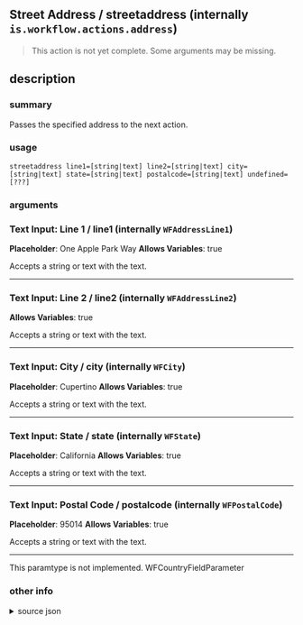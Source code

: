 
## Street Address / streetaddress (internally `is.workflow.actions.address`)

> This action is not yet complete. Some arguments may be missing.



## description
### summary
Passes the specified address to the next action.


### usage
`streetaddress line1=[string|text] line2=[string|text] city=[string|text] state=[string|text] postalcode=[string|text] undefined=[???]`

### arguments
### Text Input: Line 1 / line1 (internally `WFAddressLine1`)
**Placeholder**: One Apple Park Way
**Allows Variables**: true


Accepts a string 
or text
with the text.

---

### Text Input: Line 2 / line2 (internally `WFAddressLine2`)
**Allows Variables**: true


Accepts a string 
or text
with the text.

---

### Text Input: City / city (internally `WFCity`)
**Placeholder**: Cupertino
**Allows Variables**: true


Accepts a string 
or text
with the text.

---

### Text Input: State / state (internally `WFState`)
**Placeholder**: California
**Allows Variables**: true


Accepts a string 
or text
with the text.

---

### Text Input: Postal Code / postalcode (internally `WFPostalCode`)
**Placeholder**: 95014
**Allows Variables**: true


Accepts a string 
or text
with the text.

---

This paramtype is not implemented. WFCountryFieldParameter

### other info

<details><summary>source json</summary>
```json
{
	"ActionClass": "WFAddressAction",
	"ActionKeywords": [
		"maps",
		"search",
		"query",
		"place",
		"location",
		"find"
	],
	"AppIdentifier": "com.apple.Maps",
	"Category": "Location",
	"Description": {
		"DescriptionSummary": "Passes the specified address to the next action."
	},
	"InputPassthrough": false,
	"Name": "Street Address",
	"Output": {
		"Multiple": false,
		"OutputName": "Street Address",
		"Types": [
			"WFStreetAddress"
		]
	},
	"Parameters": [
		{
			"AutocapitalizationType": "Words",
			"Class": "WFTextInputParameter",
			"Key": "WFAddressLine1",
			"Label": "Line 1",
			"Placeholder": "One Apple Park Way",
			"TextContentType": "StreetAddressLine1"
		},
		{
			"AutocapitalizationType": "Words",
			"Class": "WFTextInputParameter",
			"Key": "WFAddressLine2",
			"Label": "Line 2",
			"TextContentType": "StreetAddressLine2"
		},
		{
			"AutocapitalizationType": "Words",
			"Class": "WFTextInputParameter",
			"Key": "WFCity",
			"Label": "City",
			"Placeholder": "Cupertino",
			"TextContentType": "AddressCity"
		},
		{
			"AutocapitalizationType": "Words",
			"Class": "WFTextInputParameter",
			"Key": "WFState",
			"Label": "State",
			"Placeholder": "California",
			"TextContentType": "AddressState"
		},
		{
			"Class": "WFTextInputParameter",
			"Key": "WFPostalCode",
			"KeyboardType": "NumbersAndPunctuation",
			"Label": "Postal Code",
			"Placeholder": "95014",
			"TextContentType": "PostalCode"
		},
		{
			"AutocapitalizationType": "Words",
			"Class": "WFCountryFieldParameter",
			"Key": "WFCountry",
			"Label": "Country",
			"Placeholder": "United States"
		}
	]
}
```
</details>
